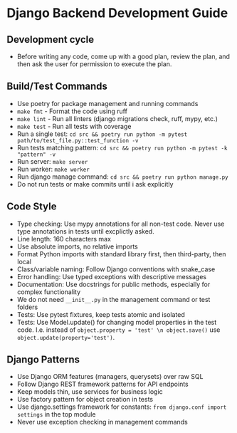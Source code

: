 # Django Backend Development Guide

## Development cycle
- Before writing any code, come up with a good plan, review the plan, and then ask the user for permission to execute the plan.

## Build/Test Commands
- Use poetry for package management and running commands
- `make fmt` - Format the code using ruff
- `make lint` - Run all linters (django migrations check, ruff, mypy, etc.)
- `make test` - Run all tests with coverage
- Run a single test: `cd src && poetry run python -m pytest path/to/test_file.py::test_function -v`
- Run tests matching pattern: `cd src && poetry run python -m pytest -k "pattern" -v`
- Run server: `make server`
- Run worker: `make worker`
- Run django manage command: `cd src && poetry run python manage.py`
- Do not run tests or make commits until i ask explicitly


## Code Style
- Type checking: Use mypy annotations for all non-test code. Never use type annotations in tests until excplictly asked.
- Line length: 160 characters max
- Use absolute imports, no relative imports
- Format Python imports with standard library first, then third-party, then local
- Class/variable naming: Follow Django conventions with snake_case
- Error handling: Use typed exceptions with descriptive messages
- Documentation: Use docstrings for public methods, especially for complex functionality
- We do not need `__init__.py` in the management command or test folders
- Tests: Use pytest fixtures, keep tests atomic and isolated
- Tests: Use Model.update() for changing model properties in the test code. I.e. instead of `object.property = 'test' \n object.save()` use `object.update(property='test')`.


## Django Patterns
- Use Django ORM features (managers, querysets) over raw SQL
- Follow Django REST framework patterns for API endpoints
- Keep models thin, use services for business logic
- Use factory pattern for object creation in tests
- Use django.settings framework for constants: `from django.conf import settings` in the top module
- Never use exception checking in management commands
